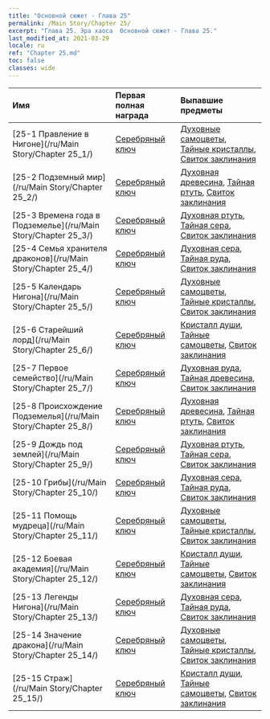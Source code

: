 ```yaml
---
title: "Основной сюжет - Глава 25"
permalink: /Main Story/Chapter 25/
excerpt: "Глава 25. Эра хаоса  Основной сюжет - Глава 25."
last_modified_at: 2021-03-29
locale: ru
ref: "Chapter 25.md"
toc: false
classes: wide
---
```


  | Имя |  Первая полная награда | Выпавшие предметы |
  |:------------|:------------|:------------| 
  | [25-1 Правление в Нигоне](/ru/Main Story/Chapter 25_1/) | [Серебряный ключ](/ru/Items/con_693/) | [Духовные самоцветы](/ru/Items/mat_86/), [Тайные кристаллы](/ru/Items/mat_80/), [Свиток заклинания](/ru/Items/con_694/) |
  | [25-2 Подземный мир](/ru/Main Story/Chapter 25_2/) | [Серебряный ключ](/ru/Items/con_693/) | [Духовная древесина](/ru/Items/mat_83/), [Тайная ртуть](/ru/Items/mat_77/), [Свиток заклинания](/ru/Items/con_694/) |
  | [25-3 Времена года в Подземелье](/ru/Main Story/Chapter 25_3/) | [Серебряный ключ](/ru/Items/con_693/) | [Духовная ртуть](/ru/Items/mat_84/), [Тайная сера](/ru/Items/mat_78/), [Свиток заклинания](/ru/Items/con_694/) |
  | [25-4 Семья хранителя драконов](/ru/Main Story/Chapter 25_4/) | [Серебряный ключ](/ru/Items/con_693/) | [Духовная сера](/ru/Items/mat_85/), [Тайная руда](/ru/Items/mat_75/), [Свиток заклинания](/ru/Items/con_694/) |
  | [25-5 Календарь Нигона](/ru/Main Story/Chapter 25_5/) | [Серебряный ключ](/ru/Items/con_693/) | [Духовные самоцветы](/ru/Items/mat_86/), [Тайные кристаллы](/ru/Items/mat_80/), [Свиток заклинания](/ru/Items/con_694/) |
  | [25-6 Старейший лорд](/ru/Main Story/Chapter 25_6/) | [Серебряный ключ](/ru/Items/con_693/) | [Кристалл души](/ru/Items/mat_87/), [Тайные самоцветы](/ru/Items/mat_79/), [Свиток заклинания](/ru/Items/con_694/) |
  | [25-7 Первое семейство](/ru/Main Story/Chapter 25_7/) | [Серебряный ключ](/ru/Items/con_693/) | [Духовная руда](/ru/Items/mat_82/), [Тайная древесина](/ru/Items/mat_76/), [Свиток заклинания](/ru/Items/con_694/) |
  | [25-8 Происхождение Подземелья](/ru/Main Story/Chapter 25_8/) | [Серебряный ключ](/ru/Items/con_693/) | [Духовная древесина](/ru/Items/mat_83/), [Тайная ртуть](/ru/Items/mat_77/), [Свиток заклинания](/ru/Items/con_694/) |
  | [25-9 Дождь под землей](/ru/Main Story/Chapter 25_9/) | [Серебряный ключ](/ru/Items/con_693/) | [Духовная ртуть](/ru/Items/mat_84/), [Тайная сера](/ru/Items/mat_78/), [Свиток заклинания](/ru/Items/con_694/) |
  | [25-10 Грибы](/ru/Main Story/Chapter 25_10/) | [Серебряный ключ](/ru/Items/con_693/) | [Духовная сера](/ru/Items/mat_85/), [Тайная руда](/ru/Items/mat_75/), [Свиток заклинания](/ru/Items/con_694/) |
  | [25-11 Помощь мудреца](/ru/Main Story/Chapter 25_11/) | [Серебряный ключ](/ru/Items/con_693/) | [Духовные самоцветы](/ru/Items/mat_86/), [Тайные кристаллы](/ru/Items/mat_80/), [Свиток заклинания](/ru/Items/con_694/) |
  | [25-12 Боевая академия](/ru/Main Story/Chapter 25_12/) | [Серебряный ключ](/ru/Items/con_693/) | [Кристалл души](/ru/Items/mat_87/), [Тайные самоцветы](/ru/Items/mat_79/), [Свиток заклинания](/ru/Items/con_694/) |
  | [25-13 Легенды Нигона](/ru/Main Story/Chapter 25_13/) | [Серебряный ключ](/ru/Items/con_693/) | [Духовная сера](/ru/Items/mat_85/), [Тайная руда](/ru/Items/mat_75/), [Свиток заклинания](/ru/Items/con_694/) |
  | [25-14 Значение дракона](/ru/Main Story/Chapter 25_14/) | [Серебряный ключ](/ru/Items/con_693/) | [Духовные самоцветы](/ru/Items/mat_86/), [Тайные кристаллы](/ru/Items/mat_80/), [Свиток заклинания](/ru/Items/con_694/) |
  | [25-15 Страж](/ru/Main Story/Chapter 25_15/) | [Серебряный ключ](/ru/Items/con_693/) | [Кристалл души](/ru/Items/mat_87/), [Тайные самоцветы](/ru/Items/mat_79/), [Свиток заклинания](/ru/Items/con_694/) |
